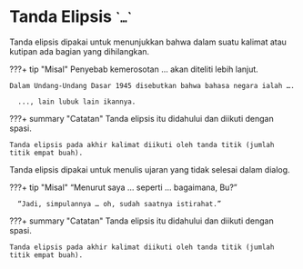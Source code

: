 # Tanda Elipsis <small>\``…`\`</small>

Tanda elipsis dipakai untuk menunjukkan bahwa dalam suatu kalimat atau kutipan ada bagian yang dihilangkan.

???+ tip "Misal"
    Penyebab kemerosotan ... akan diteliti lebih lanjut.

    Dalam Undang-Undang Dasar 1945 disebutkan bahwa bahasa negara ialah ….

      ..., lain lubuk lain ikannya.

???+ summary "Catatan"
    Tanda elipsis itu didahului dan diikuti dengan spasi.

    Tanda elipsis pada akhir kalimat diikuti oleh tanda titik (jumlah titik empat buah).

Tanda elipsis dipakai untuk menulis ujaran yang tidak selesai dalam dialog.

???+ tip "Misal"
      “Menurut saya … seperti … bagaimana, Bu?”

      “Jadi, simpulannya … oh, sudah saatnya istirahat.”

???+ summary "Catatan"
    Tanda elipsis itu didahului dan diikuti dengan spasi.

    Tanda elipsis pada akhir kalimat diikuti oleh tanda titik (jumlah titik empat buah).